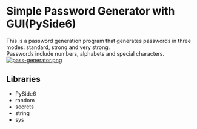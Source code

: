 # Simple Password Generator with GUI(PySide6)
This is a password generation program that generates passwords in three modes: standard, strong and very strong.
<br/> Passwords include numbers, alphabets and special characters.<br/>
[![pass-generator.png](https://i.postimg.cc/sXhS0wKP/pass-generator.png)](https://postimg.cc/8JTj7d2s)

## Libraries
* PySide6
* random
* secrets
* string
* sys
